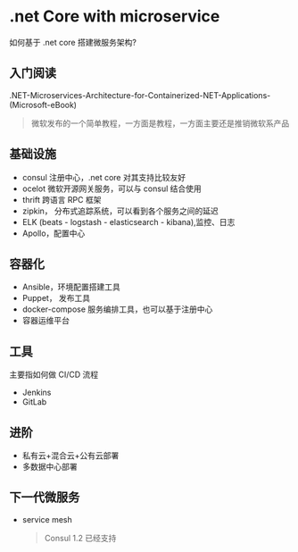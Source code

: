 # .net Core with microservice

如何基于 .net core 搭建微服务架构?

## 入门阅读

.NET-Microservices-Architecture-for-Containerized-NET-Applications-(Microsoft-eBook)

> 微软发布的一个简单教程，一方面是教程，一方面主要还是推销微软系产品

## 基础设施

- consul 注册中心，.net core 对其支持比较友好
- ocelot 微软开源网关服务，可以与 consul 结合使用
- thrift 跨语言 RPC 框架
- zipkin， 分布式追踪系统，可以看到各个服务之间的延迟
- ELK (beats - logstash - elasticsearch - kibana),监控、日志
- Apollo，配置中心

## 容器化

- Ansible，环境配置搭建工具
- Puppet， 发布工具
- docker-compose 服务编排工具，也可以基于注册中心
- 容器运维平台

## 工具

主要指如何做 CI/CD 流程

- Jenkins
- GitLab

## 进阶

- 私有云+混合云+公有云部署
- 多数据中心部署

## 下一代微服务

- service mesh
  >  Consul 1.2 已经支持